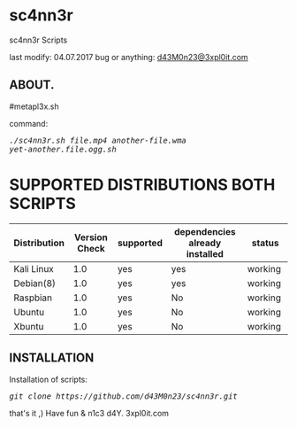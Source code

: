 # sc4nn3r
sc4nn3r Scripts

last modify: 04.07.2017
bug or anything: d43M0n23@3xpl0it.com

## ABOUT.
#metapl3x.sh

command:<pre><i><n>./sc4nn3r.sh file.mp4 another-file.wma yet-another.file.ogg.sh</pre></i></n>


# SUPPORTED DISTRIBUTIONS BOTH SCRIPTS
|Distribution | Version Check | supported | dependencies already installed |status |
----------|-------|------|------|-------|
|Kali Linux|1.0 | yes| yes | working   |
|Debian(8)|1.0 | yes| yes | working   |
|Raspbian|1.0 |yes|No|working   |
|Ubuntu|1.0 |yes|No|working   |
|Xbuntu|1.0 |yes|No|working  |

## INSTALLATION
Installation of scripts:
<pre><i><n>git clone https://github.com/d43M0n23/sc4nn3r.git
</pre></i></n>

that's it ,)
Have fun & n1c3 d4Y. 3xpl0it.com
